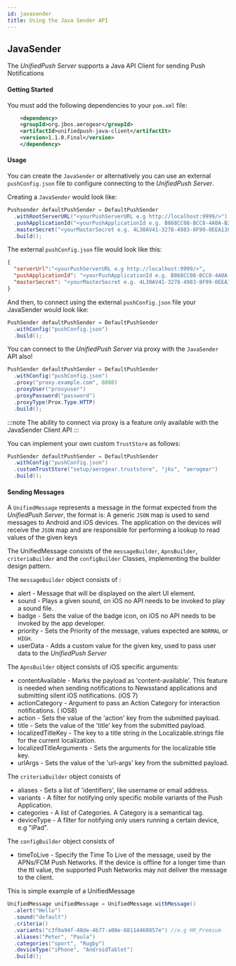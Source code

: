 ```yaml
---
id: javasender
title: Using the Java Sender API
---
```


## JavaSender

The _UnifiedPush Server_ supports a Java API Client for sending Push Notifications

#### Getting Started

You must add the following dependencies to your `pom.xml` file:

```xml
    <dependency>
    <groupId>org.jbos.aerogear</groupId>
    <artifactId>unifiedpush-java-client</artifactIt>
    <version>1.1.0.Final</version>
    </dependency>
```

#### Usage

You can create the `JavaSender` or alternatively you can use an external `pushConfig.json` file to configure connecting to the _UnifiedPush Server_.

Creating a `JavaSender` would look like:

```Java
Pushsender defaultPushSender = DefaultPushSender
  .withRootServerURL("<yourPushServerURL e.g http://localhost:9999/>")
  .pushApplicationId("<yourPushApplicationId e.g. B868CC08-BCC8-4A0A-B21E-1AC56AF0C734>")
  .masterSecret("<yourMasterSecret e.g. 4L30AV41-3278-4983-8F99-0EEA138J7O1I>")
  .build();
```

The external `pushConfig.json` file would look like this:

```JSON
{
  "serverUrl":"<yourPushServerURL e.g http://localhost:9999/>",
  "pushApplicationId": "<yourPushApplicationId e.g. B868CC08-BCC8-4A0A-B21E-1AC56AF0C734>",
  "masterSecret": "<yourMasterSecret e.g. 4L30AV41-3278-4983-8F99-0EEA138J7O1I>"
}
```
And then, to connect using the external `pushConfig.json` file your JavaSender would look like:

```Java
PushSender defaultPushSender = DefaultPushSender
  .withConfig("pushConfig.json")
  .build();
```
You can connect to the _UnifiedPush Server_ via proxy with the `JavaSender` API also!

```Java
PushSender defaultPushSender = DefaultPushSender
  .withConfig("pushConfig.json")
  .proxy("proxy.example.com", 8080)
  .proxyUser("proxyuser")
  .proxyPassword("password")
  .proxyType(Prox.Type.HTTP)
  .build();
```
:::note
The ability to connect via proxy is a feature only available with the JavaSender Client API
:::

You can implement your own custom `TrustStore` as follows:

```Java
PushSender defaultPushSender = DefaultPushSender
  .withConfig("pushConfig.json")
  .customTrustStore("setup/aerogear.truststore", "jks", "aerogear")
  .build();
```

#### Sending Messages

A `UnifiedMessage` represents a message in the format expected from the _UnifiedPush Server_, the format is: A generic `JSON` map is used to send messages to Android and iOS devices. The application on the devices will receive the `JSON` map and are responsible for performing a lookup to read values of the given keys

The UnifiedMessage consists of the `messageBuilder`, `ApnsBuilder`, `criteriaBuilder` and the `configBuilder` Classes, implementing the builder design pattern.

The `messageBuilder` object consists of :

- alert - Message that will be displayed on the alert UI element.
- sound - Plays a given sound, on iOS no API needs to be invoked to play a sound file.
- badge - Sets the value of the badge icon, on iOS no API needs to be invoked by the app developer.
- priority - Sets the Priority of the message, values expected are `NORMAL` or `HIGH`.
- userData - Adds a custom value for the given key, used to pass user data to the _UnifiedPush Server_

The `ApnsBuilder` object consists of iOS specific arguments:

- contentAvailable - Marks the payload as 'content-available'. This feature is needed when sending notifications to Newsstand applications and submitting silent iOS notifications. (iOS 7)
- actionCategory - Argument to pass an Action Category for interaction notifications. ( iOS8)
- action - Sets the value of the 'action' key from the submitted payload.
- title - Sets the value of the 'title' key from the submitted payload.
- localizedTitleKey - The key to a title string in the Localizable.strings file for the current localization.
- localizedTitleArguments - Sets the arguments for the localizable title key.
- urlArgs - Sets the value of the 'url-args' key from the submitted payload.

The `criteriaBuilder` object consists of 

- aliases - Sets a list of 'identifiers', like username or email address.
- variants - A filter for notifying only specific mobile variants of the Push Application.
- categories - A list of Categories. A Category is a semantical tag.
- deviceType - A filter for notifying only users running a certain device, e.g "iPad".

The `configBuilder` object consists of 

- timeToLive - Specify the Time To Live of the message, used by the APNs/FCM Push Networks. If the device is offline for a longer time than the ttl value, the supported Push Networks may not deliver the message to the client.

This is simple example of a UnifiedMessage

```Java
UnifiedMessage unifiedMessage = UnifiedMessage.withMessage()
  .alert("Hello")
  .sound("default")
  .criteria()
  .variants("c3f0a94f-48de-4b77-a08e-68114460857e") //e.g HR_Premium 
  .aliases("Peter", "Paula")
  .categories("sport", "Rugby")
  .deviceType("iPhone", "AndroidTablet")
  .build();

```
